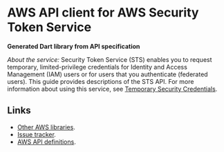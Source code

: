 # AWS API client for AWS Security Token Service

**Generated Dart library from API specification**

*About the service:*
Security Token Service (STS) enables you to request temporary,
limited-privilege credentials for Identity and Access Management (IAM) users
or for users that you authenticate (federated users). This guide provides
descriptions of the STS API. For more information about using this service,
see <a
href="https://docs.aws.amazon.com/IAM/latest/UserGuide/id_credentials_temp.html">Temporary
Security Credentials</a>.

## Links

- [Other AWS libraries](https://github.com/agilord/aws_client/tree/master/generated).
- [Issue tracker](https://github.com/agilord/aws_client/issues).
- [AWS API definitions](https://github.com/aws/aws-sdk-js/tree/master/apis).
